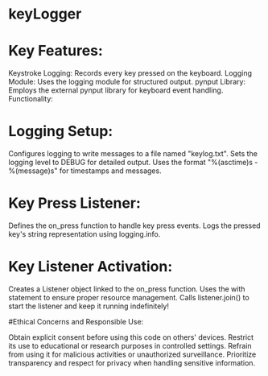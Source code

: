 # keyLogger

# Key Features:

Keystroke Logging: Records every key pressed on the keyboard.
Logging Module: Uses the logging module for structured output.
pynput Library: Employs the external pynput library for keyboard event handling.
Functionality:

# Logging Setup:

Configures logging to write messages to a file named "keylog.txt".
Sets the logging level to DEBUG for detailed output.
Uses the format "%(asctime)s - %(message)s" for timestamps and messages.

# Key Press Listener:

Defines the on_press function to handle key press events.
Logs the pressed key's string representation using logging.info.

# Key Listener Activation:

Creates a Listener object linked to the on_press function.
Uses the with statement to ensure proper resource management.
Calls listener.join() to start the listener and keep it running indefinitely!

#Ethical Concerns and Responsible Use:

Obtain explicit consent before using this code on others' devices.
Restrict its use to educational or research purposes in controlled settings.
Refrain from using it for malicious activities or unauthorized surveillance.
Prioritize transparency and respect for privacy when handling sensitive information.
